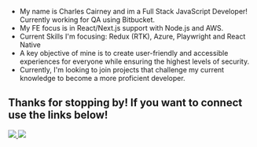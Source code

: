 - My name is Charles Cairney and im a Full Stack JavaScript Developer! Currently working for QA using Bitbucket.
- My FE focus is in React/Next.js support with Node.js and AWS.
- Current Skills I'm focusing: Redux (RTK), Azure, Playwright and React Native
- A key objective of mine is to create user-friendly and accessible experiences for everyone while ensuring the highest levels of security.
- Currently, I'm looking to join projects that challenge my current knowledge to become a more proficient developer.


## Thanks for stopping by! If you want to connect use the links below!
<a href="mailto: charlescairney@yahoo.co.uk">
<img src='https://img.shields.io/badge/Gmail-D14836?style=for-the-badge&logo=gmail&logoColor=white'></img>
</a>
<a href="https://www.linkedin.com/in/charlescairney/">
<img src='https://img.shields.io/badge/linkedin-%230077B5.svg?style=for-the-badge&logo=linkedin&logoColor=white'></img>
</a>
